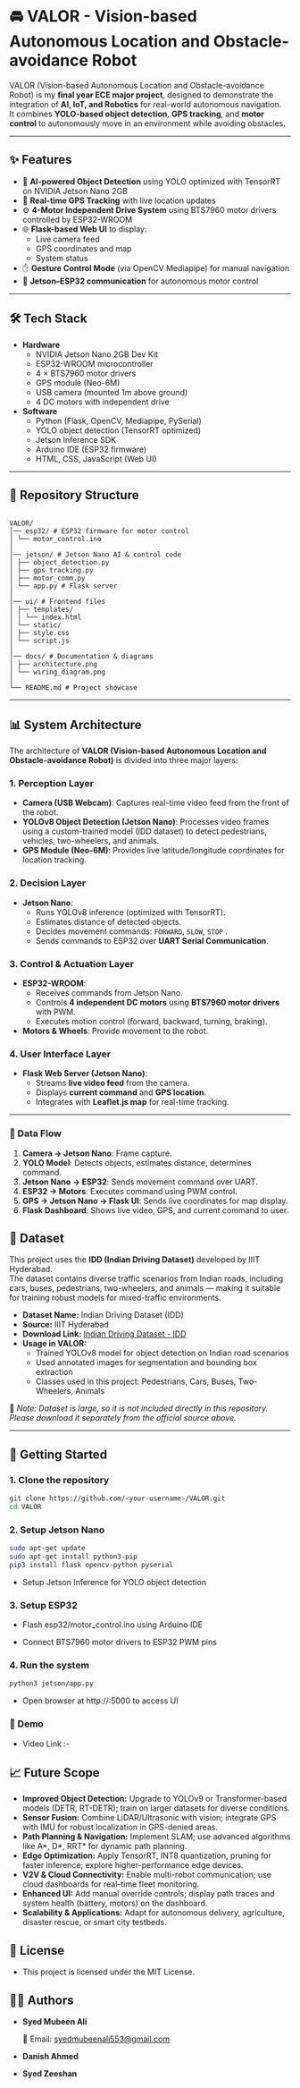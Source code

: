 # 🚘 VALOR - Vision-based Autonomous Location and Obstacle-avoidance Robot

VALOR (Vision-based Autonomous Location and Obstacle-avoidance Robot) is my **final year ECE major project**, designed to demonstrate the integration of **AI, IoT, and Robotics** for real-world autonomous navigation.  
It combines **YOLO-based object detection**, **GPS tracking**, and **motor control** to autonomously move in an environment while avoiding obstacles.  

---

## ✨ Features

- 🧠 **AI-powered Object Detection** using YOLO optimized with TensorRT on NVIDIA Jetson Nano 2GB  
- 📡 **Real-time GPS Tracking** with live location updates  
- ⚙️ **4-Motor Independent Drive System** using BTS7960 motor drivers controlled by ESP32-WROOM  
- 🌐 **Flask-based Web UI** to display:
  - Live camera feed
  - GPS coordinates and map
  - System status  
- ✋ **Gesture Control Mode** (via OpenCV Mediapipe) for manual navigation  
- 🔗 **Jetson–ESP32 communication** for autonomous motor control  

---

## 🛠️ Tech Stack

- **Hardware**
  - NVIDIA Jetson Nano 2GB Dev Kit
  - ESP32-WROOM microcontroller
  - 4 × BTS7960 motor drivers
  - GPS module (Neo-6M)
  - USB camera (mounted 1m above ground)
  - 4 DC motors with independent drive
- **Software**
  - Python (Flask, OpenCV, Mediapipe, PySerial)
  - YOLO object detection (TensorRT optimized)
  - Jetson Inference SDK
  - Arduino IDE (ESP32 firmware)
  - HTML, CSS, JavaScript (Web UI)

---

## 📂 Repository Structure

```planetext

VALOR/
│── esp32/ # ESP32 firmware for motor control
│ └── motor_control.ino
│
│── jetson/ # Jetson Nano AI & control code
│ ├── object_detection.py
│ ├── gps_tracking.py
│ ├── motor_comm.py
│ └── app.py # Flask server
│
│── ui/ # Frontend files
│ ├── templates/
│ │ └── index.html
│ └── static/
│ ├── style.css
│ └── script.js
│
│── docs/ # Documentation & diagrams
│ ├── architecture.png
│ └── wiring_diagram.png
│
└── README.md # Project showcase
```
---


## 📊 System Architecture

The architecture of **VALOR (Vision-based Autonomous Location and Obstacle-avoidance Robot)** is divided into three major layers:

### 1. Perception Layer

- **Camera (USB Webcam)**: Captures real-time video feed from the front of the robot.  
- **YOLOv8 Object Detection (Jetson Nano)**: Processes video frames using a custom-trained model (IDD dataset) to detect pedestrians, vehicles, two-wheelers, and animals.  
- **GPS Module (Neo-6M)**: Provides live latitude/longitude coordinates for location tracking.

### 2. Decision Layer

- **Jetson Nano**:
  - Runs YOLOv8 inference (optimized with TensorRT).  
  - Estimates distance of detected objects.  
  - Decides movement commands: `FORWARD`, `SLOW`, `STOP` .
  - Sends commands to ESP32 over **UART Serial Communication**.  

### 3. Control & Actuation Layer

- **ESP32-WROOM**:
  - Receives commands from Jetson Nano.  
  - Controls **4 independent DC motors** using **BTS7960 motor drivers** with PWM.  
  - Executes motion control (forward, backward, turning, braking).  
- **Motors & Wheels**: Provide movement to the robot.

### 4. User Interface Layer

- **Flask Web Server (Jetson Nano)**:
  - Streams **live video feed** from the camera.  
  - Displays **current command** and **GPS location**.  
  - Integrates with **Leaflet.js map** for real-time tracking.

---

### 🔄 Data Flow

1. **Camera → Jetson Nano**: Frame capture.  
2. **YOLO Model**: Detects objects, estimates distance, determines command.  
3. **Jetson Nano → ESP32**: Sends movement command over UART.  
4. **ESP32 → Motors**: Executes command using PWM control.  
5. **GPS → Jetson Nano → Flask UI**: Sends live coordinates for map display.  
6. **Flask Dashboard**: Shows live video, GPS, and current command to user.

## 📂 Dataset

This project uses the **IDD (Indian Driving Dataset)** developed by IIIT Hyderabad.  
The dataset contains diverse traffic scenarios from Indian roads, including cars, buses, pedestrians, two-wheelers, and animals — making it suitable for training robust models for mixed-traffic environments.

- **Dataset Name:** Indian Driving Dataset (IDD)
- **Source:** IIIT Hyderabad
- **Download Link:** [Indian Driving Dataset - IDD](https://idd.insaan.iiit.ac.in/dataset/download)
- **Usage in VALOR:**  
  - Trained YOLOv8 model for object detection on Indian road scenarios  
  - Used annotated images for segmentation and bounding box extraction  
  - Classes used in this project: Pedestrians, Cars, Buses, Two-Wheelers, Animals  

📌 *Note: Dataset is large, so it is not included directly in this repository. Please download it separately from the official source above.*

---

## 🚀 Getting Started

### 1. Clone the repository

```bash
git clone https://github.com/<your-username>/VALOR.git
cd VALOR
```

### 2. Setup Jetson Nano

```bash
sudo apt-get update
sudo apt-get install python3-pip
pip3 install flask opencv-python pyserial
```

- Setup Jetson Inference for YOLO object detection

### 3. Setup ESP32

- Flash esp32/motor_control.ino using Arduino IDE

- Connect BTS7960 motor drivers to ESP32 PWM pins

### 4. Run the system

```bash
python3 jetson/app.py
```

- Open browser at http://<jetson-ip>:5000 to access UI

### 🎥 Demo

- Video Link :-

## 📈 Future Scope

- **Improved Object Detection:** Upgrade to YOLOv9 or Transformer-based models (DETR, RT-DETR); train on larger datasets for diverse conditions.  
- **Sensor Fusion:** Combine LiDAR/Ultrasonic with vision; integrate GPS with IMU for robust localization in GPS-denied areas.  
- **Path Planning & Navigation:** Implement SLAM; use advanced algorithms like A*, D*, RRT* for dynamic path planning.  
- **Edge Optimization:** Apply TensorRT, INT8 quantization, pruning for faster inference; explore higher-performance edge devices.  
- **V2V & Cloud Connectivity:** Enable multi-robot communication; use cloud dashboards for real-time fleet monitoring.  
- **Enhanced UI:** Add manual override controls; display path traces and system health (battery, motors) on the dashboard.  
- **Scalability & Applications:** Adapt for autonomous delivery, agriculture, disaster rescue, or smart city testbeds.

## 📜 License

- This project is licensed under the MIT License.

## 👨‍💻 Authors

- **Syed Mubeen Ali**  
 
  📧 Email: syedmubeenali553@gmail.com

- **Danish Ahmed**

- **Syed Zeeshan**
